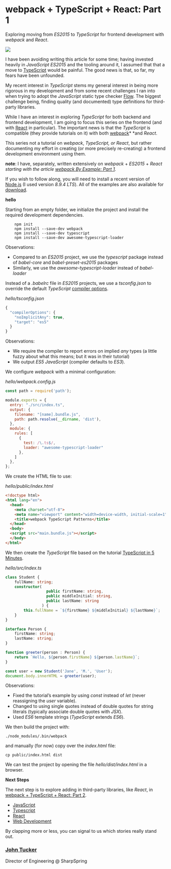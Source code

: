 # webpack + TypeScript + React: Part 1

Exploring moving from *ES2015* to *TypeScript* for frontend development with
*webpack* and *React*.

![](https://cdn-images-1.medium.com/max/800/1*r5m7BmHh7EvJL2TfO-bUKQ.jpeg)

I have been avoiding writing this article for some time; having invested heavily
in *JavaScript* *ES2015* and the tooling around it, I assumed that that a move
to [TypeScript](https://www.typescriptlang.org/) would be painful. The good news
is that, so far, my fears have been unfounded.

My recent interest in *TypeScript* stems my general interest in being more
rigorous in my development and from some recent challenges I ran into when
trying to adopt the *JavaScript* static type checker [Flow](https://flow.org/).
The biggest challenge being, finding quality (and documented) type definitions
for third-party libraries.

While I have an interest in exploring *TypeScript* for both backend and frontend
development, I am going to focus this series on the frontend (and with
[React](https://reactjs.org/) in particular). The important news is that the
*TypeScript* is compatible (they provide tutorials on it) with both
[webpack](https://webpack.js.org/)* *and *React*.

This series not a tutorial on *webpack*, *TypeScript, *or* React*, but rather
documenting my effort in creating (or more precisely re-creating) a frontend
development environment using them.

**note**: I have, separately, written extensively on *webpack* + *ES2015* +
*React *starting with the article [webpack By Example: Part
1](https://medium.com/front-end-hacking/webpack-by-example-part-1-1d07bc42006a)*.*

If you wish to follow along, you will need to install a recent version of
[Node.js](https://nodejs.org/en/) (I used version *8.9.4 LTS*). All of the
examples are also available for
[download](https://github.com/larkintuckerllc/webpack-typescript-patterns).

**hello**

Starting from an empty folder, we initialize the project and install the
required development dependencies.
```shellsession
    npm init
    npm install --save-dev webpack
    npm install --save-dev typescript
    npm install --save-dev awesome-typescript-loader
```

Observations:

* Compared to an *ES2015* project, we use the *typescript* package instead of
*babel-core* and *babel-preset-es2015* packages
* Similarly, we use the *awesome-typescript-loader* instead of *babel-loader*

Instead of a *.babelrc* file in *ES2015* projects, we use a *tsconfig.json* to
override the default *TypeScript* [compiler
options](https://www.typescriptlang.org/docs/handbook/compiler-options.html).

*hello/tsconfig.json*
```javascript
{
  "compilerOptions": {
    "noImplicitAny": true,
    "target": "es5"
  }
}
```

Observations:

* We require the compiler to report errors on implied *any* types (a little fuzzy
about what this means; but it was in their tutorial)
* We output *ES5 JavaScript* (compiler defaults to *ES3*).

We configure *webpack* with a minimal configuration:

*hello/webpack.config.js*

```javascript
const path = require('path');

module.exports = {
  entry: "./src/index.ts",
  output: {
    filename: "[name].bundle.js",
    path: path.resolve(__dirname, 'dist'),
  },
  module: {
    rules: [
      {
        test: /\.ts$/,
        loader: "awesome-typescript-loader"
      },
    ]
  },
};
```

We create the HTML file to use:

*hello/public/index.html*
```html
<!doctype html>
<html lang="en">
  <head>
    <meta charset="utf-8">
    <meta name="viewport" content="width=device-width, initial-scale=1">
    <title>webpack TypeScript Patterns</title>
  </head>
  <body>
  <script src="main.bundle.js"></script>
  </body>
</html>
```

We then create the *TypeScript* file based on the tutorial [TypeScript in 5
Minutes](https://www.typescriptlang.org/docs/handbook/typescript-in-5-minutes.html).

*hello/src/index.ts*
```typescript
class Student {
    fullName: string;
    constructor(
                  public firstName: string,
                  public middleInitial: string,
                  public lastName: string
                ) {
        this.fullName = `${firstName} ${middleInitial} ${lastName}`;
    }
}

interface Person {
    firstName: string;
    lastName: string;
}

function greeter(person : Person) {
    return `Hello, ${person.firstName} ${person.lastName}`;
}

const user = new Student('Jane', 'M.', 'User');
document.body.innerHTML = greeter(user);
```

Observations:

* Fixed the tutorial’s example by using *const* instead of *let* (never
reassigning the *user* variable).
* Changed to using single quotes instead of double quotes for string literals
(typically associate double quotes with *JSX*).
* Used *ES6* template strings (*TypeScript* extends *ES6*).

We then build the project with:
```shellsession
./node_modules/.bin/webpack
```

and manually (for now) copy over the *index.html* file:
```shellsession
cp public/index.html dist
```

We can test the project by opening the file *hello/dist/index.html* in a
browser.

**Next Steps**

The next step is to explore adding in third-party libraries, like *React*, in
[webpack + TypeScript + React: Part
2](https://medium.com/@johntucker_48673/webpack-typescript-react-part-2-366c102a760b).

* [JavaScript](https://codeburst.io/tagged/javascript?source=post)
* [Typescript](https://codeburst.io/tagged/typescript?source=post)
* [React](https://codeburst.io/tagged/react?source=post)
* [Web Development](https://codeburst.io/tagged/web-development?source=post)

By clapping more or less, you can signal to us which stories really stand out.

### [John Tucker](https://codeburst.io/@johntucker_48673)

Director of Engineering @ SharpSpring
